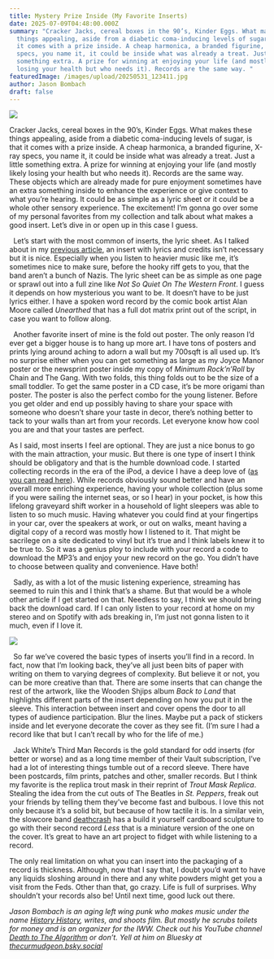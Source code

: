```yaml
---
title: Mystery Prize Inside (My Favorite Inserts)
date: 2025-07-09T04:48:00.000Z
summary: "Cracker Jacks, cereal boxes in the 90’s, Kinder Eggs. What makes these
  things appealing, aside from a diabetic coma-inducing levels of sugar, is that
  it comes with a prize inside. A cheap harmonica, a branded figurine, X-ray
  specs, you name it, it could be inside what was already a treat. Just a little
  something extra. A prize for winning at enjoying your life (and mostly likely
  losing your health but who needs it). Records are the same way. "
featuredImage: /images/upload/20250531_123411.jpg
author: Jason Bombach
draft: false
---
```

![](/images/upload/20250531_123411.jpg)

Cracker Jacks, cereal boxes in the 90’s, Kinder Eggs. What makes these things appealing, aside from a diabetic coma-inducing levels of sugar, is that it comes with a prize inside. A cheap harmonica, a branded figurine, X-ray specs, you name it, it could be inside what was already a treat. Just a little something extra. A prize for winning at enjoying your life (and mostly likely losing your health but who needs it). Records are the same way. These objects which are already made for pure enjoyment sometimes have an extra something inside to enhance the experience or give context to what you’re hearing. It could be as simple as a lyric sheet or it could be a whole other sensory experience. The excitement! I’m gonna go over some of my personal favorites from my collection and talk about what makes a good insert. Let’s dive in or open up in this case I guess. 

  Let’s start with the most common of inserts, the lyric sheet. As I talked about in my [previous article](https://ihavethatonvinyl.com/essays/what-makes-good-album-art/), an insert with lyrics and credits isn’t necessary but it is nice. Especially when you listen to heavier music like me, it’s sometimes nice to make sure, before the hooky riff gets to you, that the band aren’t a bunch of Nazis. The lyric sheet can be as simple as one page or sprawl out into a full zine like *Not So Quiet On The Western Front*. I guess it depends on how mysterious you want to be. It doesn’t have to be just lyrics either. I have a spoken word record by the comic book artist Alan Moore called *Unearthed* that has a full dot matrix print out of the script, in case you want to follow along.

  Another favorite insert of mine is the fold out poster. The only reason I’d ever get a bigger house is to hang up more art. I have tons of posters and prints lying around aching to adorn a wall but my 700sqft is all used up. It’s no surprise either when you can get something as large as my Joyce Manor poster or the newsprint poster inside my copy of *Minimum Rock’n’Roll* by Chain and The Gang. With two folds, this thing folds out to be the size of a small toddler. To get the same poster in a CD case, it’s be more origami than poster. The poster is also the perfect combo for the young listener. Before you get older and end up possibly having to share your space with someone who doesn’t share your taste in decor, there’s nothing better to tack to your walls than art from your records. Let everyone know how cool you are and that your tastes are perfect.



As I said, most inserts I feel are optional. They are just a nice bonus to go with the main attraction, your music. But there is one type of insert I think should be obligatory and that is the humble download code. I started collecting records in the era of the iPod, a device I have a deep love of ([as you can read here](https://amadcap.tumblr.com/post/694056462233812992/defense-of-a-device-that-does-just-one-thing)). While records obviously sound better and have an overall more enriching experience, having your whole collection (plus some if you were sailing the internet seas, or so I hear) in your pocket, is how this lifelong graveyard shift worker in a household of light sleepers was able to listen to so much music. Having whatever you could find at your fingertips in your car, over the speakers at work, or out on walks, meant having a digital copy of a record was mostly how I listened to it. That might be sacrilege on a site dedicated to vinyl but it’s true and I think labels knew it to be true to. So it was a genius ploy to include with your record a code to download the MP3’s and enjoy your new record on the go. You didn’t have to choose between quality and convenience. Have both! 

  Sadly, as with a lot of the music listening experience, streaming has seemed to ruin this and I think that’s a shame. But that would be a whole other article if I get started on that. Needless to say, I think we should bring back the download card. If I can only listen to your record at home on my stereo and on Spotify with ads breaking in, I’m just not gonna listen to it much, even if I love it. 

![](/images/upload/20250531_123054.jpg)

  So far we’ve covered the basic types of inserts you’ll find in a record. In fact, now that I’m looking back, they’ve all just been bits of paper with writing on them to varying degrees of complexity. But believe it or not, you can be more creative than that. There are some inserts that can change the rest of the artwork, like the Wooden Shjips album *Back to Land* that highlights different parts of the insert depending on how you put it in the sleeve. This interaction between insert and cover opens the door to all types of audience participation. Blur the lines. Maybe put a pack of stickers inside and let everyone decorate the cover as they see fit. (I’m sure I had a record like that but I can’t recall by who for the life of me.)

  Jack White’s Third Man Records is the gold standard for odd inserts (for better or worse) and as a long time member of their Vault subscription, I’ve had a lot of interesting things tumble out of a record sleeve. There have been postcards, film prints, patches and other, smaller records. But I think my favorite is the replica trout mask in their reprint of *Trout Mask Replica*. Stealing the idea from the cut outs of The Beatles in *St. Peppers*, freak out your friends by telling them they've become fast and bulbous. I love this not only because it’s a solid bit, but because of how tactile it is. In a similar vein, the slowcore band [deathcrash](https://deathcrash.bandcamp.com/album/less-2) has a build it yourself cardboard sculpture to go with their second record *Less* that is a miniature version of the one on the cover. It’s great to have an art project to fidget with while listening to a record.

The only real limitation on what you can insert into the packaging of a record is thickness. Although, now that I say that, I doubt you’d want to have any liquids sloshing around in there and any white powders might get you a visit from the Feds. Other than that, go crazy. Life is full of surprises. Why shouldn’t your records also be! Until next time, good luck out there.

*Jason Bombach is an aging left wing punk who makes music under the name [History History](https://historyhistory.bandcamp.com/), writes, and shoots film. But mostly he scrubs toilets for money and is an organizer for the IWW. Check out his YouTube channel [Death to The Algorithm](https://www.youtube.com/@DeathtotheAlgorithm) or don’t. Yell at him on Bluesky at [thecurmudgeon.bsky.social](https://bsky.app/profile/thecurmudgeon.bsky.social)*
